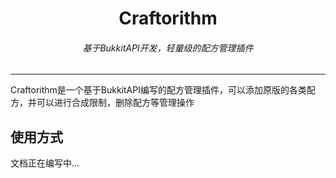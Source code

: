 <div align="center">
<h1>Craftorithm</h1>
<h6>基于BukkitAPI开发，轻量级的配方管理插件</h6>

[//]: # (<img src="https://attachment.mcbbs.net/data/myattachment/forum/202204/03/023220kgqlc6gxq6g0qhxh.png" width=150 height=150>)
</div>

----
Craftorithm是一个基于BukkitAPI编写的配方管理插件，可以添加原版的各类配方，并可以进行合成限制，删除配方等管理操作

## 使用方式
文档正在编写中...